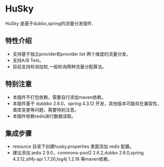 # HuSky

HuSky 是基于dubbo,spring的流量分发插件.

## 特性介绍

* 支持基于独立provider和provider list 两个维度的流量分发。
* 支持A/B Test。
* 目前支持轮询加权,一般轮询两种流量分配算法。

## 特别注意

* 本插件不打包依赖，需要自行添加maven依赖。
* 本插件基于 dubbbo 2.6.0，spring 4.3.12 开发，其他版本可能存在兼容性，类库变更等问题，需要特别注意。
* 本插件依赖redis进行数据读取。

## 集成步骤

* resource 目录下创建husky.properties 里面添加 redis 配置。
* 建议添加 jedis 2.9.0，commons-pool2 2.6.2,dubbo 2.6.0,spring 4.3.12,slf4j-api 1.7.26,log4j 1.2.16 等maven依赖。
